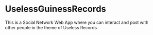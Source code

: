 # UselessGuinessRecords
This is a Social Network Web App where you can interact and post with other people in the theme of Useless Records
